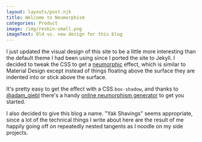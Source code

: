 ```yaml
---
layout: layouts/post.njk
title: Welcome to Neumorphism
categories: Product
image: /img/reskin-small.png
imageText: Old vs. new design for this blog
---
```


I just updated the visual design of this site to be a little more interesting than the default theme I had been using since I ported the site to Jekyll. I decided to tweak the CSS to get a [neumorphic][1] effect, which is similar to Material Design except instead of things floating above the surface they are indented into or stick above the surface.

It's pretty easy to get the effect with a CSS `box-shadow`, and thanks to [@adam_giebl][3] there's a handy [online neumorphism generator][2] to get you started.

I also decided to give this blog a name. "Yak Shavings" seems appropriate, since a lot of the technical things I write about here are the result of me happily going off on repeatedly nested tangents as I noodle on my side projects. 

[1]: https://www.google.com/search?q=Neumorphic
[2]: https://neumorphism.io/#f5f1ef
[3]: https://twitter.com/adam_giebl

